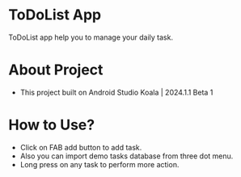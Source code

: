 # ToDoList App
ToDoList app help you to manage your daily task.

# About Project

- This project built on Android Studio Koala | 2024.1.1 Beta 1

# How to Use?

- Click on FAB add button to add task.
- Also you can import demo tasks database from three dot menu.
- Long press on any task to perform more action.